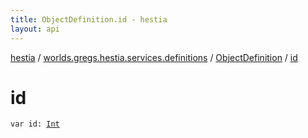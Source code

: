 ```yaml
---
title: ObjectDefinition.id - hestia
layout: api
---
```


<div class='api-docs-breadcrumbs'><a href="../../index.html">hestia</a> / <a href="../index.html">worlds.gregs.hestia.services.definitions</a> / <a href="index.html">ObjectDefinition</a> / <a href="./id.html">id</a></div>

# id

<div class="signature"><code><span class="keyword">var </span><span class="identifier">id</span><span class="symbol">: </span><a href="https://kotlinlang.org/api/latest/jvm/stdlib/kotlin/-int/index.html"><span class="identifier">Int</span></a></code></div>
